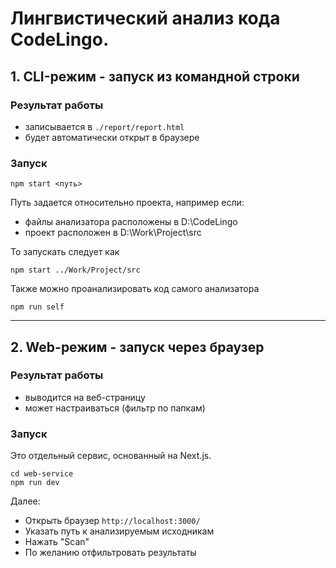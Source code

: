 # Лингвистический анализ кода CodeLingo.

## 1. CLI-режим - запуск из командной строки

### Результат работы
* записывается в `./report/report.html`
* будет автоматически открыт в браузере

### Запуск
```
npm start <путь>
```
Путь задается относительно проекта, например если:
* файлы анализатора расположены в D:\CodeLingo
* проект расположен в D:\Work\Project\src

То запускать следует как

```
npm start ../Work/Project/src
```

Также можно проанализировать код самого анализатора 
```
npm run self
``` 
---
## 2. Web-режим - запуск через браузер

### Результат работы
* выводится на веб-страницу
* может настраиваться (фильтр по папкам)

### Запуск
Это отдельный сервис, основанный на Next.js.

```
cd web-service
npm run dev
```
Далее:
* Открыть браузер `http://localhost:3000/`
* Указать путь к анализируемым исходникам
* Нажать "Scan"
* По желанию отфильтровать результаты
